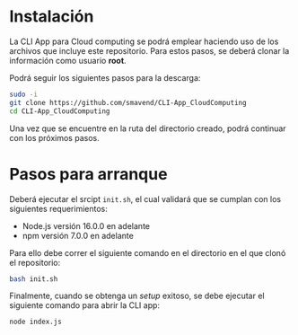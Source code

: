 # Instalación
La CLI App para Cloud computing se podrá emplear haciendo uso de los archivos que incluye este repositorio. Para estos pasos, se deberá clonar la información como usuario **root**.

Podrá seguir los siguientes pasos para la descarga:
```bash
sudo -i
git clone https://github.com/smavend/CLI-App_CloudComputing
cd CLI-App_CloudComputing
```
Una vez que se encuentre en la ruta del directorio creado, podrá continuar con los próximos pasos.

# Pasos para arranque

Deberá ejecutar el srcipt ```init.sh```, el cual validará que se cumplan con los siguientes requerimientos:

- Node.js versión 16.0.0 en adelante
- npm versión 7.0.0 en adelante

Para ello debe correr el siguiente comando en el directorio en el que clonó el repositorio:
```bash
bash init.sh
```
Finalmente, cuando se obtenga un _setup_ exitoso, se debe ejecutar el siguiente comando para abrir la CLI app:
```bash
node index.js
```
